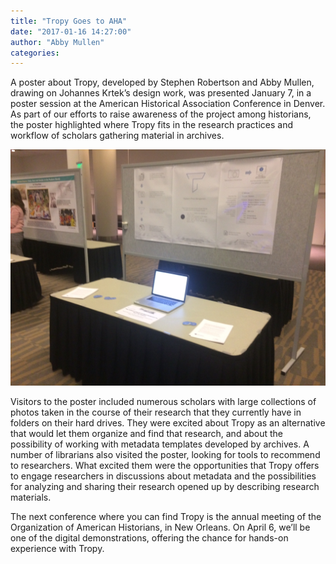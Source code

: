 ```yaml
---
title: "Tropy Goes to AHA"
date: "2017-01-16 14:27:00"
author: "Abby Mullen"
categories:
---
```


A poster about Tropy, developed by Stephen Robertson and Abby Mullen, drawing on Johannes Krtek’s design work, was presented January 7, in a poster session at the American Historical Association Conference in Denver. As part of our efforts to raise awareness of the project among historians, the poster highlighted where Tropy fits in the research practices and workflow of scholars gathering material in archives.

![Tropy at AHA](/assets/images/blog/2017/01/Tropy@AHA2017.jpg)

Visitors to the poster included numerous scholars with large collections of photos taken in the course of their research that they currently have in folders on their hard drives. They were excited about Tropy as an alternative that would let them organize and find that research, and about the possibility of working with metadata templates developed by archives. A number of librarians also visited the poster, looking for tools to recommend to researchers. What excited them were the opportunities that Tropy offers to engage researchers in discussions about metadata and the possibilities for analyzing and sharing their research opened up by describing research materials.

The next conference where you can find Tropy is the annual meeting of the Organization of American Historians, in New Orleans. On April 6, we’ll be one of the digital demonstrations, offering the chance for hands-on experience with Tropy.
